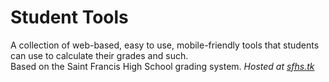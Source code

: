 # Student Tools
A collection of web-based, easy to use, mobile-friendly tools that students can use to calculate their grades and such.  
Based on the Saint Francis High School grading system.
*Hosted at [sfhs.tk](http://sfhs.tk)*
